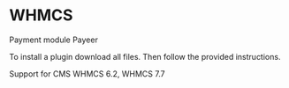 WHMCS
======
Payment module Payeer

To install a plugin download all files.
Then follow the provided instructions.

Support for CMS WHMCS 6.2, WHMCS 7.7